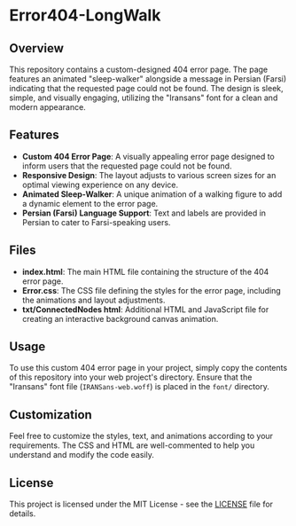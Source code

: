 # Error404-LongWalk

## Overview

This repository contains a custom-designed 404 error page. The page features an animated "sleep-walker" alongside a message in Persian (Farsi) indicating that the requested page could not be found. The design is sleek, simple, and visually engaging, utilizing the "Iransans" font for a clean and modern appearance.

## Features

- **Custom 404 Error Page**: A visually appealing error page designed to inform users that the requested page could not be found.
- **Responsive Design**: The layout adjusts to various screen sizes for an optimal viewing experience on any device.
- **Animated Sleep-Walker**: A unique animation of a walking figure to add a dynamic element to the error page.
- **Persian (Farsi) Language Support**: Text and labels are provided in Persian to cater to Farsi-speaking users.

## Files

- **index.html**: The main HTML file containing the structure of the 404 error page.
- **Error.css**: The CSS file defining the styles for the error page, including the animations and layout adjustments.
- **txt/ConnectedNodes html**: Additional HTML and JavaScript file for creating an interactive background canvas animation.

## Usage

To use this custom 404 error page in your project, simply copy the contents of this repository into your web project's directory. Ensure that the "Iransans" font file (`IRANSans-web.woff`) is placed in the `font/` directory.

## Customization

Feel free to customize the styles, text, and animations according to your requirements. The CSS and HTML are well-commented to help you understand and modify the code easily.

## License

This project is licensed under the MIT License - see the [LICENSE](LICENSE) file for details.
